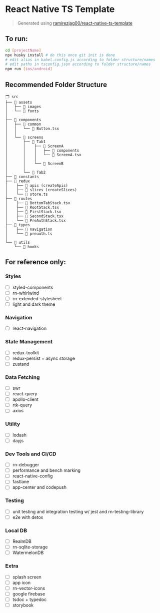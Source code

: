# React Native TS Template
> Generated using [ramirezjag00/react-native-ts-template](https://github.com/ramirezjag00/react-native-ts-template)

## To run:
```sh
cd [projectName]
npx husky install # do this once git init is done
# edit alias in babel.config.js according to folder structure/names
# edit paths in tsconfig.json according to folder structure/names
npm run [ios/android]
```

## Recommended Folder Structure

```
🗂 src
├── 📁 assets  
│   ├── 📁 images 
│   └── 📁 fonts
│
├── 📁 components  
│   ├── 📁 common 
│   │   └── 📄 Button.tsx 
│   │
│   └── 📁 screens
│       ├── 📁 Tab1
│       │    ├── 📁 ScreenA 
│       │    │   ├── 📁 components
│       │    │   └── 📄 ScreenA.tsx
│       │    │ 
│       │    └── 📁 ScreenB 
│       │
│       └── 📁 Tab2
├── 📁 constants 
├── 📁 redux
│    ├── 📁 apis (createApis)
│    ├── 📁 slices (createSlices)
│    └── 📄 store.ts 
├── 📁 routes
│    ├── 📄 BottomTabStack.tsx 
│    ├── 📄 RootStack.tsx 
│    ├── 📄 FirstStack.tsx 
│    ├── 📄 SecondStack.tsx 
│    └── 📄 PreAuthStack.tsx 
├── 📁 types
│    ├── 📁 navigation
│    └── 📄 preauth.ts 
│
└── 📁 utils
    └── 📁 hooks
```

## For reference only:

### Styles
- [ ]  styled-components
- [ ]  rn-whirlwind
- [ ]  rn-extended-stylesheet
- [ ]  light and dark theme

### Navigation
- [ ]  react-navigation

### State Management
- [ ]  redux-toolkit
- [ ]  redux-persist + async storage
- [ ]  zustand

### Data Fetching
- [ ]  swr
- [ ]  react-query
- [ ]  apollo-client
- [ ]  rtk-query
- [ ]  axios
  
### Utility
- [ ]  lodash
- [ ]  dayjs

### Dev Tools and CI/CD
- [ ]  rn-debugger
- [ ]  performance and bench marking
- [ ]  react-native-config
- [ ]  fastlane
- [ ]  app-center and codepush

### Testing
- [ ]  unit testing and integration testing w/ jest and rn-testing-library
- [ ]  e2e with detox

### Local DB
- [ ] RealmDB
- [ ] rn-sqlite-storage
- [ ] WatermelonDB

### Extra
- [ ]  splash screen
- [ ]  app icon
- [ ]  rn-vector-icons
- [ ]  google firebase
- [ ]  tsdoc + typedoc
- [ ]  storybook
